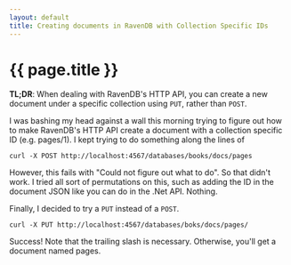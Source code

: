 ```yaml
---
layout: default
title: Creating documents in RavenDB with Collection Specific IDs
---
```


{{ page.title }}
================================================

<strong>TL;DR</strong>: When dealing with RavenDB's HTTP API, you can create a new document under a specific collection using `PUT`, rather than `POST`.

I was bashing my head against a wall this morning trying to figure out how to make RavenDB's HTTP API create a document with a collection specific ID (e.g. pages/1). I kept trying to do something along the lines of 

    curl -X POST http://localhost:4567/databases/books/docs/pages

However, this fails with "Could not figure out what to do". So that didn't work. I tried all sort of permutations on this, such as adding the ID in the document JSON like you can do in the .Net API. Nothing.

Finally, I decided to try a `PUT` instead of a `POST`.

    curl -X PUT http://localhost:4567/databases/boks/docs/pages/

Success! Note that the trailing slash is necessary. Otherwise, you'll get a document named pages.

